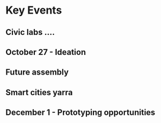 # Key Events
## Civic labs ....

## October 27 - Ideation

## Future assembly

## Smart cities yarra

## December 1 - Prototyping opportunities
